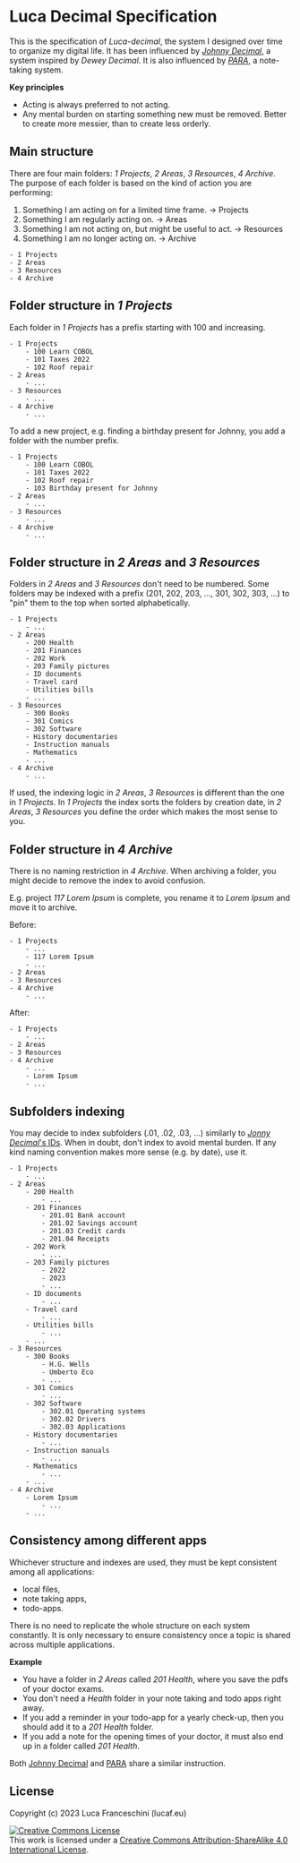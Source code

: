 # Luca Decimal Specification

This is the specification of *Luca-decimal*, the system I designed over time to organize my digital life.
It has been influenced by [*Johnny Decimal*](https://johnnydecimal.com/), a system inspired by *Dewey Decimal*.
It is also influenced by [*PARA*](https://fortelabs.com/blog/series/para/), a note-taking system.

**Key principles**

- Acting is always preferred to not acting.
- Any mental burden on starting something new must be removed.
Better to create more messier, than to create less orderly.

## Main structure

There are four main folders: *1 Projects*, *2 Areas*, *3 Resources*, *4 Archive*.
The purpose of each folder is based on the kind of action you are performing:

1. Something I am acting on for a limited time frame. → Projects
2. Something I am regularly acting on. → Areas
3. Something I am not acting on, but might be useful to act. → Resources
4. Something I am no longer acting on. → Archive

```
- 1 Projects
- 2 Areas
- 3 Resources
- 4 Archive
```

## Folder structure in *1 Projects*

Each folder in *1 Projects* has a prefix starting with 100 and increasing.

```
- 1 Projects
    - 100 Learn COBOL
    - 101 Taxes 2022
    - 102 Roof repair
- 2 Areas
    - ...
- 3 Resources
    - ...
- 4 Archive
    - ...
```

To add a new project, e.g. finding a birthday present for Johnny, you add a folder with the number prefix.
```
- 1 Projects
    - 100 Learn COBOL
    - 101 Taxes 2022
    - 102 Roof repair
    - 103 Birthday present for Johnny
- 2 Areas
    - ...
- 3 Resources
    - ...
- 4 Archive
    - ...
```

## Folder structure in *2 Areas* and *3 Resources*

Folders in *2 Areas* and *3 Resources* don't need to be numbered.
Some folders may be indexed with a prefix (201, 202, 203, ..., 301, 302, 303, ...) to "pin" them to the top when sorted alphabetically.
```
- 1 Projects
    - ...
- 2 Areas
    - 200 Health
    - 201 Finances
    - 202 Work
    - 203 Family pictures
    - ID documents
    - Travel card
    - Utilities bills
    - ...
- 3 Resources
    - 300 Books
    - 301 Comics
    - 302 Software
    - History documentaries
    - Instruction manuals
    - Mathematics
    - ...
- 4 Archive
    - ...
```

If used, the indexing logic in *2 Areas*, *3 Resources* is different than the one in *1 Projects*.
In *1 Projects* the index sorts the folders by creation date, in *2 Areas*, *3 Resources* you define the order which makes the most sense to you. 

## Folder structure in *4 Archive*

There is no naming restriction in *4 Archive*.
When archiving a folder, you might decide to remove the index to avoid confusion.

E.g. project *117 Lorem Ipsum* is complete, you rename it to *Lorem Ipsum* and move it  to archive.

Before:
```
- 1 Projects
    - ...
    - 117 Lorem Ipsum
    - ...
- 2 Areas
- 3 Resources
- 4 Archive
    - ...
```

After:
```
- 1 Projects
    - ...
- 2 Areas
- 3 Resources
- 4 Archive
    - ...
    - Lorem Ipsum
    - ...
```

## Subfolders indexing

You may decide to index subfolders (.01, .02, .03, ...) similarly to [*Jonny Decimal*'s IDs](https://johnnydecimal.com/concepts/ids/).
When in doubt, don't index to avoid mental burden.
If any kind naming convention makes more sense (e.g. by date), use it.

```
- 1 Projects
    - ...
- 2 Areas
    - 200 Health
        - ...
    - 201 Finances
        - 201.01 Bank account
        - 201.02 Savings account
        - 201.03 Credit cards
        - 201.04 Receipts
    - 202 Work
        - ...
    - 203 Family pictures
        - 2022
        - 2023
        - ...
    - ID documents
        - ...
    - Travel card
        - ...
    - Utilities bills
        - ...
    - ...
- 3 Resources
    - 300 Books
        - H.G. Wells
        - Umberto Eco
        - ...
    - 301 Comics
        - ...
    - 302 Software
        - 302.01 Operating systems
        - 302.02 Drivers
        - 302.03 Applications
    - History documentaries
        - ...
    - Instruction manuals
        - ...
    - Mathematics
        - ...
    - ...
- 4 Archive
    - Lorem Ipsum
        - ...
    - ...
```

## Consistency among different apps

Whichever structure and indexes are used, they must be kept consistent among all applications:

- local files,
- note taking apps,
- todo-apps.

There is no need to replicate the whole structure on each system constantly.
It is only necessary to ensure consistency once a topic is shared across multiple applications.

**Example**

- You have a folder in *2 Areas* called *201 Health*, where you save the pdfs of your doctor exams.
- You don't need a *Health* folder in your note taking and todo apps right away.
- If you add a reminder in your todo-app for a yearly check-up, then you should add it to a *201 Health* folder.
- If you add a note for the opening times of your doctor, it must also end up in a folder called *201 Health*.

Both [Johnny Decimal](https://johnnydecimal.com/concepts/keeping-notes) and [PARA](https://fortelabs.com/blog/para-setup-guide/) share a similar instruction.

## License

Copyright (c) 2023 Luca Franceschini (lucaf.eu)

<a rel="license" href="http://creativecommons.org/licenses/by-sa/4.0/"><img alt="Creative Commons License" style="border-width:0" src="https://i.creativecommons.org/l/by-sa/4.0/88x31.png" /></a><br />This work is licensed under a <a rel="license" href="http://creativecommons.org/licenses/by-sa/4.0/">Creative Commons Attribution-ShareAlike 4.0 International License</a>.
